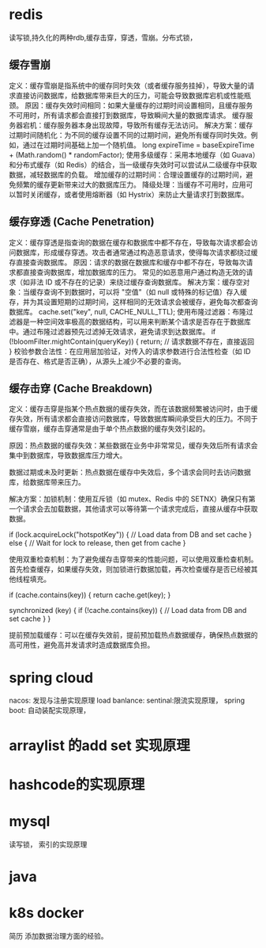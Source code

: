 # redis
 读写锁,持久化的两种rdb,缓存击穿，穿透，雪崩。分布式锁，
 ## 缓存雪崩
 定义：缓存雪崩是指系统中的缓存同时失效（或者缓存服务挂掉），导致大量的请求直接访问数据库，给数据库带来巨大的压力，可能会导致数据库宕机或性能瓶颈。
原因：缓存失效时间相同：如果大量缓存的过期时间设置相同，且缓存服务不可用时，所有请求都会直接打到数据库，导致瞬间大量的数据库请求。
缓存服务器宕机：缓存服务器本身出现故障，导致所有缓存无法访问。
解决方案：缓存过期时间随机化：为不同的缓存设置不同的过期时间，避免所有缓存同时失效。例如，通过在过期时间基础上加一个随机值。
long expireTime = baseExpireTime + (Math.random() * randomFactor);
使用多级缓存：采用本地缓存（如 Guava）和分布式缓存（如 Redis）的结合，当一级缓存失效时可以尝试从二级缓存中获取数据，减轻数据库的负载。
增加缓存的过期时间：合理设置缓存的过期时间，避免频繁的缓存更新带来过大的数据库压力。
降级处理：当缓存不可用时，应用可以暂时关闭缓存，或者使用熔断器（如 Hystrix）来防止大量请求打到数据库。
## 缓存穿透 (Cache Penetration)

定义：缓存穿透是指查询的数据在缓存和数据库中都不存在，导致每次请求都会访问数据库，形成缓存穿透。攻击者通常通过构造恶意请求，使得每次请求都绕过缓存直接查询数据库。
原因：请求的数据在数据库和缓存中都不存在，导致每次请求都直接查询数据库，增加数据库的压力。
常见的如恶意用户通过构造无效的请求（如非法 ID 或不存在的记录）来绕过缓存查询数据库。
解决方案：缓存空对象：当缓存查询不到数据时，可以将 "空值"（如 null 或特殊的标记值）存入缓存，并为其设置短期的过期时间，这样相同的无效请求会被缓存，避免每次都查询数据库。
cache.set("key", null, CACHE_NULL_TTL);
使用布隆过滤器：布隆过滤器是一种空间效率极高的数据结构，可以用来判断某个请求是否存在于数据库中。通过布隆过滤器预先过滤掉无效请求，避免请求到达数据库。
if (!bloomFilter.mightContain(queryKey)) {
    return;  // 请求数据不存在，直接返回
}
校验参数合法性：在应用层加验证，对传入的请求参数进行合法性检查（如 ID 是否存在、格式是否正确），从源头上减少不必要的查询。
## 缓存击穿 (Cache Breakdown)

定义：缓存击穿是指某个热点数据的缓存失效，而在该数据频繁被访问时，由于缓存失效，所有请求都会直接访问数据库，导致数据库瞬间承受巨大的压力。不同于缓存雪崩，缓存击穿通常是由于单个热点数据的缓存失效引起的。

原因：热点数据的缓存失效：某些数据在业务中非常常见，缓存失效后所有请求会集中到数据库，导致数据库压力增大。

数据过期或未及时更新：热点数据在缓存中失效后，多个请求会同时去访问数据库，给数据库带来压力。

解决方案：加锁机制：使用互斥锁（如 mutex、Redis 中的 SETNX）确保只有第一个请求会去加载数据，其他请求可以等待第一个请求完成后，直接从缓存中获取数据。

if (lock.acquireLock("hotspotKey")) {
    // Load data from DB and set cache
} else {
    // Wait for lock to release, then get from cache
}


使用双重检查机制：为了避免缓存击穿带来的性能问题，可以使用双重检查机制。首先检查缓存，如果缓存失效，则加锁进行数据加载，再次检查缓存是否已经被其他线程填充。

if (cache.contains(key)) {
    return cache.get(key);
}

synchronized (key) {
    if (!cache.contains(key)) {
        // Load data from DB and set cache
    }
}


提前预加载缓存：可以在缓存失效前，提前预加载热点数据缓存，确保热点数据的高可用性，避免高并发请求时造成数据库负担。
# spring cloud
nacos: 发现与注册实现原理
load banlance:
sentinal:限流实现原理，
spring boot: 自动装配实现原理，

# arraylist 的add set 实现原理

# hashcode的实现原理

# mysql 
读写锁，
索引的实现原理

# java

# k8s docker


简历
添加数据治理方面的经验。
